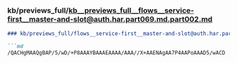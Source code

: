 ### kb/previews_full/kb__previews_full__flows__service-first__master-and-slot@auth.har.part069.md.part002.md

```md
### kb/previews_full/flows__service-first__master-and-slot@auth.har.part069.md (part 002)

```md
/QACHgMAAQgBAP/5/wD/+P8AAAYBAAAEAAAA/AAA//X+AAENAgAA7P4AAPoAAAD5/wACD
```

```

```
